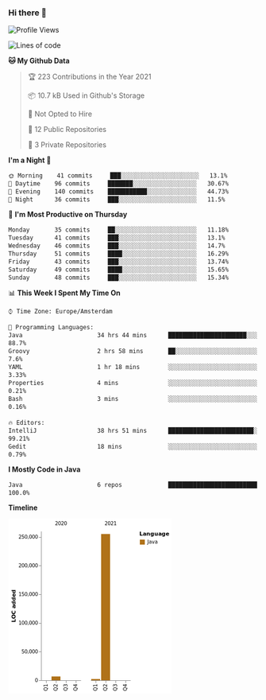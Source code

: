### Hi there 👋


<!--START_SECTION:waka-->
![Profile Views](http://img.shields.io/badge/Profile%20Views-0-blue)

![Lines of code](https://img.shields.io/badge/From%20Hello%20World%20I%27ve%20Written-264010%20lines%20of%20code-blue)

**🐱 My Github Data** 

> 🏆 223 Contributions in the Year 2021
 > 
> 📦 10.7 kB Used in Github's Storage 
 > 
> 🚫 Not Opted to Hire
 > 
> 📜 12 Public Repositories 
 > 
> 🔑 3 Private Repositories  
 > 
**I'm a Night 🦉** 

```text
🌞 Morning    41 commits     ███░░░░░░░░░░░░░░░░░░░░░░   13.1% 
🌆 Daytime    96 commits     ███████░░░░░░░░░░░░░░░░░░   30.67% 
🌃 Evening    140 commits    ███████████░░░░░░░░░░░░░░   44.73% 
🌙 Night      36 commits     ███░░░░░░░░░░░░░░░░░░░░░░   11.5%

```
📅 **I'm Most Productive on Thursday** 

```text
Monday       35 commits     ██░░░░░░░░░░░░░░░░░░░░░░░   11.18% 
Tuesday      41 commits     ███░░░░░░░░░░░░░░░░░░░░░░   13.1% 
Wednesday    46 commits     ███░░░░░░░░░░░░░░░░░░░░░░   14.7% 
Thursday     51 commits     ████░░░░░░░░░░░░░░░░░░░░░   16.29% 
Friday       43 commits     ███░░░░░░░░░░░░░░░░░░░░░░   13.74% 
Saturday     49 commits     ████░░░░░░░░░░░░░░░░░░░░░   15.65% 
Sunday       48 commits     ███░░░░░░░░░░░░░░░░░░░░░░   15.34%

```


📊 **This Week I Spent My Time On** 

```text
⌚︎ Time Zone: Europe/Amsterdam

💬 Programming Languages: 
Java                     34 hrs 44 mins      ██████████████████████░░░   88.7% 
Groovy                   2 hrs 58 mins       ██░░░░░░░░░░░░░░░░░░░░░░░   7.6% 
YAML                     1 hr 18 mins        ░░░░░░░░░░░░░░░░░░░░░░░░░   3.33% 
Properties               4 mins              ░░░░░░░░░░░░░░░░░░░░░░░░░   0.21% 
Bash                     3 mins              ░░░░░░░░░░░░░░░░░░░░░░░░░   0.16%

🔥 Editors: 
IntelliJ                 38 hrs 51 mins      ████████████████████████░   99.21% 
Gedit                    18 mins             ░░░░░░░░░░░░░░░░░░░░░░░░░   0.79%

```

**I Mostly Code in Java** 

```text
Java                     6 repos             █████████████████████████   100.0%

```


**Timeline**

![Chart not found](https://raw.githubusercontent.com/powercasgamer/powercasgamer/master/charts/bar_graph.png) 


<!--END_SECTION:waka-->
